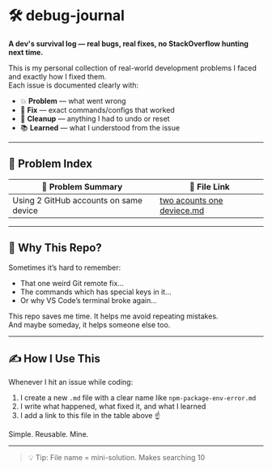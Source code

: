 # 🛠️ debug-journal

**A dev's survival log — real bugs, real fixes, no StackOverflow hunting next time.**

This is my personal collection of real-world development problems I faced and exactly how I fixed them.  
Each issue is documented clearly with:

- 💥 **Problem** — what went wrong  
- 🧠 **Fix** — exact commands/configs that worked  
- 🧹 **Cleanup** — anything I had to undo or reset  
- 📚 **Learned** — what I understood from the issue

---

## 📂 Problem Index

| 🔎 Problem Summary | 📁 File Link |
|--------------------|-------------|
| Using 2 GitHub accounts on same device | [two acounts one deviece.md](/debug_journal/two%20account%20one%20device.md) |

---

## 🧠 Why This Repo?

Sometimes it’s hard to remember:
- That one weird Git remote fix...
- The commands which has special keys in it...
- Or why VS Code’s terminal broke again...

This repo saves me time. It helps me avoid repeating mistakes.  
And maybe someday, it helps someone else too.

---

## ✍️ How I Use This

Whenever I hit an issue while coding:

1. I create a new `.md` file with a clear name like `npm-package-env-error.md`
2. I write what happened, what fixed it, and what I learned
3. I add a link to this file in the table above ☝️

Simple. Reusable. Mine.

---

> 💡 Tip: File name = mini-solution. Makes searching 10
